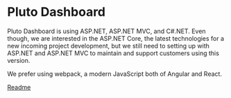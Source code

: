 # Pluto Dashboard

Pluto Dashboard is using ASP.NET, ASP.NET MVC, and C#.NET. Even though, we are interested in the ASP.NET Core, the latest technologies for a new incoming project development, but we still need to setting up with ASP.NET and ASP.NET MVC to maintain and support customers using this version.

We prefer using webpack, a modern JavaScript both of Angular and React.

[Readme](https://github.com/plutosolutions/pluto-dashboard/wiki)
